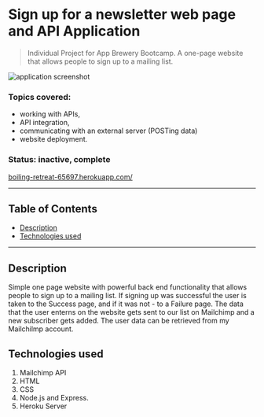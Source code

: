 # Sign up for a newsletter web page and API Application

> Individual Project for App Brewery Bootcamp. A one-page website that allows people to sign up to a mailing list.

<img src="https://drive.google.com/uc?export=view&id=1t21kSXehkOs8SiBNjxG4iGX0AM5HSw6q" alt="application screenshot"/>

### Topics covered: 
- working with APIs, 
- API integration, 
- communicating with an external server (POSTing data)
- website deployment.

### Status: inactive, complete

[boiling-retreat-65697.herokuapp.com/](boiling-retreat-65697.herokuapp.com/)
___
## Table of Contents
- [Description](#description)
- [Technologies used](#technologies-used)

---
## Description
Simple one page website with powerful back end functionality that allows people to sign up to a mailing list. If signing up was successful the user is taken to the Success page, and if it was not - to a Failure page. The data that the user enterns on the website gets sent to our list on Mailchimp and a new subscriber gets added. The user data can be retrieved from my Mailchilmp account.


## Technologies used
1. Mailchimp API
2. HTML
3. CSS
4. Node.js and Express.
5. Heroku Server
